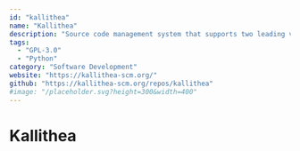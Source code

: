 ```yaml
---
id: "kallithea"
name: "Kallithea"
description: "Source code management system that supports two leading version control systems, Mercurial and Git, with a web interface."
tags:
  - "GPL-3.0"
  - "Python"
category: "Software Development"
website: "https://kallithea-scm.org/"
github: "https://kallithea-scm.org/repos/kallithea"
#image: "/placeholder.svg?height=300&width=400"
---
```


# Kallithea

